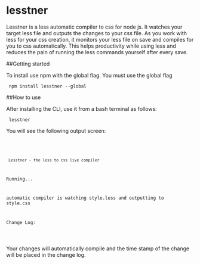 # lesstner
Lesstner is a less automatic compiler to css for node js. It watches your target less file and outputs the changes to your css file. As you work with less for your css creation, it monitors your less file on save and compiles for you to css automatically. This helps productivity while using less and reduces the pain of running the less commands yourself after every save.   

##Getting started

To install use npm with the global flag. You must use the global flag 

<code> npm install lesstner --global </code>

##How to use

After installing the CLI, use it from a bash terminal as follows:

<code> lesstner <less file>  <output css file> </code>

You will see the following output screen:

<code>

~~~~~~~~~~~~~~~~~~~~~~~~~~~~~~~~~~~~~~~~~~~~~~~~~~~~~~~~~~~~~~~~ 

 Lesstner - the less to css live compiler 

~~~~~~~~~~~~~~~~~~~~~~~~~~~~~~~~~~~~~~~~~~~~~~~~~~~~~~~~~~~~~~~~ 

 Running... 

 automatic compiler is watching style.less and outputting to style.css

 Change Log: 
 
 </code>
 
 Your changes will automatically compile and the time stamp of the change will be placed in the change log.
